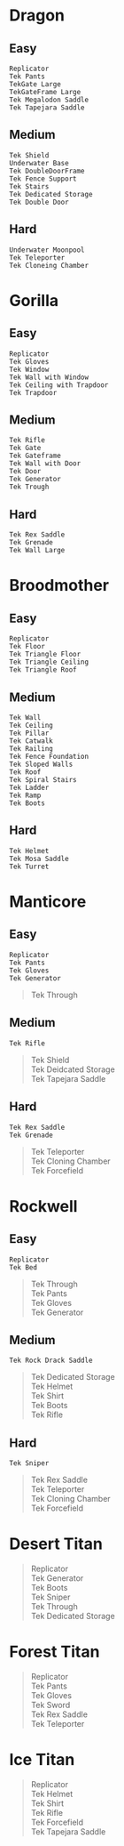 # Dragon
## Easy 
    Replicator
    Tek Pants 
    TekGate Large
    TekGateFrame Large
    Tek Megalodon Saddle
    Tek Tapejara Saddle
## Medium
    Tek Shield
    Underwater Base
    Tek DoubleDoorFrame
    Tek Fence Support 
    Tek Stairs
    Tek Dedicated Storage
    Tek Double Door
## Hard
    Underwater Moonpool
    Tek Teleporter
    Tek Cloneing Chamber
# Gorilla
## Easy
    Replicator
    Tek Gloves
    Tek Window
    Tek Wall with Window
    Tek Ceiling with Trapdoor
    Tek Trapdoor
## Medium
    Tek Rifle 
    Tek Gate
    Tek Gateframe
    Tek Wall with Door
    Tek Door
    Tek Generator
    Tek Trough
## Hard 
    Tek Rex Saddle
    Tek Grenade
    Tek Wall Large
# Broodmother
## Easy
    Replicator
    Tek Floor
    Tek Triangle Floor
    Tek Triangle Ceiling 
    Tek Triangle Roof
## Medium 
    Tek Wall 
    Tek Ceiling 
    Tek Pillar
    Tek Catwalk
    Tek Railing 
    Tek Fence Foundation
    Tek Sloped Walls
    Tek Roof
    Tek Spiral Stairs
    Tek Ladder
    Tek Ramp 
    Tek Boots
## Hard
    Tek Helmet
    Tek Mosa Saddle
    Tek Turret
# Manticore
## Easy
    Replicator
    Tek Pants
    Tek Gloves
    Tek Generator
>Tek Through
## Medium
    Tek Rifle
>Tek Shield <br> Tek Deidcated Storage <br> Tek Tapejara Saddle
## Hard
    Tek Rex Saddle 
    Tek Grenade
>Tek Teleporter <br>Tek Cloning Chamber <br>Tek Forcefield
# Rockwell
## Easy
    Replicator
    Tek Bed
>Tek Through<br>Tek Pants<br>Tek Gloves<br>Tek Generator
## Medium
    Tek Rock Drack Saddle
>Tek Dedicated Storage<br>Tek Helmet<br>Tek Shirt<br>Tek Boots<br>Tek Rifle
## Hard
    Tek Sniper
>Tek Rex Saddle <br>Tek Teleporter<br>Tek Cloning Chamber<br>Tek Forcefield 
# Desert Titan
>Replicator<br>Tek Generator<br>Tek Boots<br>Tek Sniper<br>Tek Through<br>Tek Dedicated Storage
# Forest Titan 
>Replicator<br>Tek Pants<br>Tek Gloves<br>Tek Sword<br>Tek Rex Saddle<br>Tek Teleporter
# Ice Titan 
>Replicator<br>Tek Helmet<br>Tek Shirt<br>Tek Rifle<br>Tek Forcefield<br>Tek Tapejara Saddle